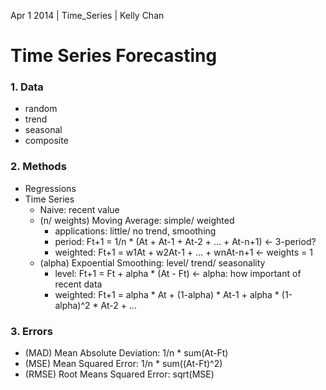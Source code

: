 Apr 1 2014 | Time_Series | Kelly Chan
# Time Series Forecasting

### 1. Data
- random
- trend
- seasonal
- composite

### 2. Methods
- Regressions
- Time Series
    - Naive: recent value
    - (n/ weights) Moving Average: simple/ weighted
        - applications: little/ no trend, smoothing
        - period: Ft+1 = 1/n * (At + At-1 + At-2 + ... + At-n+1) <- 3-period?
        - weighted: Ft+1 = w1At + w2At-1 + ... + wnAt-n+1 <- weights = 1
    - (alpha) Expoential Smoothing: level/ trend/ seasonality
        - level: Ft+1 = Ft + alpha * (At - Ft) <- alpha: how important of recent data
        - weighted: Ft+1 = alpha * At + (1-alpha) * At-1 + alpha * (1-alpha)^2 * At-2 + ...

### 3. Errors
- (MAD) Mean Absolute Deviation: 1/n * sum(At-Ft)
- (MSE) Mean Squared Error: 1/n * sum((At-Ft)^2)
- (RMSE) Root Means Squared Error: sqrt(MSE)
